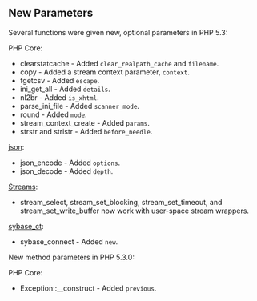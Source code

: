 New Parameters
--------------

Several functions were given new, optional parameters in PHP 5.3:

PHP Core:

-   <span class="simpara"> <span
    class="function">clearstatcache</span> - Added
    `clear_realpath_cache` and `filename`. </span>
-   <span class="simpara"> <span class="function">copy</span> - Added a
    stream context parameter, `context`. </span>
-   <span class="simpara"> <span class="function">fgetcsv</span> - Added
    `escape`. </span>
-   <span class="simpara"> <span class="function">ini\_get\_all</span> -
    Added `details`. </span>
-   <span class="simpara"> <span class="function">nl2br</span> - Added
    `is_xhtml`. </span>
-   <span class="simpara"> <span
    class="function">parse\_ini\_file</span> - Added `scanner_mode`.
    </span>
-   <span class="simpara"> <span class="function">round</span> - Added
    `mode`. </span>
-   <span class="simpara"> <span
    class="function">stream\_context\_create</span> - Added `params`.
    </span>
-   <span class="simpara"> <span class="function">strstr</span> and
    <span class="function">stristr</span> - Added `before_needle`.
    </span>

<a href="/book/json.html" class="link">json</a>:

-   <span class="simpara"> <span class="function">json\_encode</span> -
    Added `options`. </span>
-   <span class="simpara"> <span class="function">json\_decode</span> -
    Added `depth`. </span>

<a href="/book/stream.html" class="link">Streams</a>:

-   <span class="simpara"> <span class="function">stream\_select</span>,
    <span class="function">stream\_set\_blocking</span>, <span
    class="function">stream\_set\_timeout</span>, and <span
    class="function">stream\_set\_write\_buffer</span> now work with
    user-space stream wrappers. </span>

<a href="/book/sybase.html" class="link">sybase_ct</a>:

-   <span class="simpara"> <span
    class="function">sybase\_connect</span> - Added `new`. </span>

New method parameters in PHP 5.3.0:

PHP Core:

-   <span class="simpara"> <span
    class="methodname">Exception::\_\_construct</span> - Added
    `previous`. </span>
